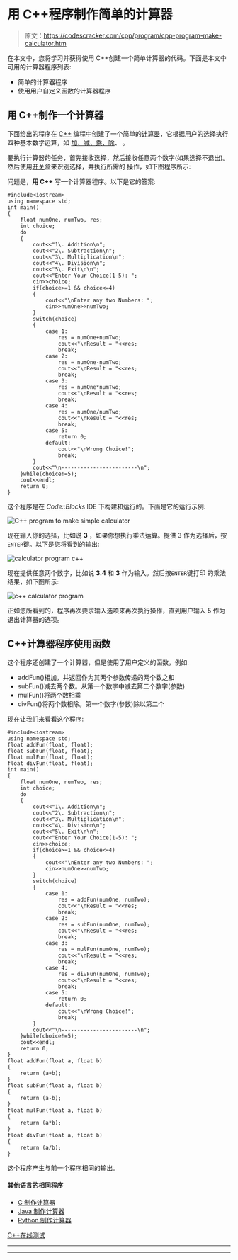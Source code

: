 # 用 C++程序制作简单的计算器

> 原文：<https://codescracker.com/cpp/program/cpp-program-make-calculator.htm>

在本文中，您将学习并获得使用 C++创建一个简单计算器的代码。下面是本文中可用的计算器程序列表:

*   简单的计算器程序
*   使用用户自定义函数的计算器程序

## 用 C++制作一个计算器

下面给出的程序在 [C++](/cpp/index.htm) 编程中创建了一个简单的[计算器](/calculator/index.htm)，它根据用户的选择执行四种基本数学运算，如 [加、减、乘、除](/cpp/program/addition-subtraction-multiplication-division.htm)、 。

要执行计算器的任务，首先接收选择，然后接收任意两个数字(如果选择不退出)。然后使用[开关](/cpp/cpp-selection-statements.htm)盒来识别选择，并执行所需的 操作，如下图程序所示:

问题是，**用 C++** 写一个计算器程序。以下是它的答案:

```
#include<iostream>
using namespace std;
int main()
{
    float numOne, numTwo, res;
    int choice;
    do
    {
        cout<<"1\. Addition\n";
        cout<<"2\. Subtraction\n";
        cout<<"3\. Multiplication\n";
        cout<<"4\. Division\n";
        cout<<"5\. Exit\n\n";
        cout<<"Enter Your Choice(1-5): ";
        cin>>choice;
        if(choice>=1 && choice<=4)
        {
            cout<<"\nEnter any two Numbers: ";
            cin>>numOne>>numTwo;
        }
        switch(choice)
        {
            case 1:
                res = numOne+numTwo;
                cout<<"\nResult = "<<res;
                break;
            case 2:
                res = numOne-numTwo;
                cout<<"\nResult = "<<res;
                break;
            case 3:
                res = numOne*numTwo;
                cout<<"\nResult = "<<res;
                break;
            case 4:
                res = numOne/numTwo;
                cout<<"\nResult = "<<res;
                break;
            case 5:
                return 0;
            default:
                cout<<"\nWrong Choice!";
                break;
        }
        cout<<"\n------------------------\n";
    }while(choice!=5);
    cout<<endl;
    return 0;
}
```

这个程序是在 *Code::Blocks* IDE 下构建和运行的。下面是它的运行示例:

![C++ program to make simple calculator](img/ebe91170c048f2d6441e3757fb1612ae.png)

现在输入你的选择，比如说 **3** ，如果你想执行乘法运算。提供 3 作为选择后，按 `ENTER`键。以下是您将看到的输出:

![calculator program c++](img/e799d388b07242ec23f85292e7f1db05.png)

现在提供任意两个数字，比如说 **3.4** 和 **3** 作为输入。然后按`ENTER`键打印 的乘法结果，如下图所示:

![c++ calculator program](img/5acf457c66a40278a249db38a91acbd4.png)

正如您所看到的，程序再次要求输入选项来再次执行操作，直到用户输入 5 作为退出计算器的选项。

## C++计算器程序使用函数

这个程序还创建了一个计算器，但是使用了用户定义的函数，例如:

*   addFun()相加，并返回作为其两个参数传递的两个数之和
*   subFun()减去两个数。从第一个数字中减去第二个数字(参数)
*   mulFun()将两个数相乘
*   divFun()将两个数相除。第一个数字(参数)除以第二个

现在让我们来看看这个程序:

```
#include<iostream>
using namespace std;
float addFun(float, float);
float subFun(float, float);
float mulFun(float, float);
float divFun(float, float);
int main()
{
    float numOne, numTwo, res;
    int choice;
    do
    {
        cout<<"1\. Addition\n";
        cout<<"2\. Subtraction\n";
        cout<<"3\. Multiplication\n";
        cout<<"4\. Division\n";
        cout<<"5\. Exit\n\n";
        cout<<"Enter Your Choice(1-5): ";
        cin>>choice;
        if(choice>=1 && choice<=4)
        {
            cout<<"\nEnter any two Numbers: ";
            cin>>numOne>>numTwo;
        }
        switch(choice)
        {
            case 1:
                res = addFun(numOne, numTwo);
                cout<<"\nResult = "<<res;
                break;
            case 2:
                res = subFun(numOne, numTwo);
                cout<<"\nResult = "<<res;
                break;
            case 3:
                res = mulFun(numOne, numTwo);
                cout<<"\nResult = "<<res;
                break;
            case 4:
                res = divFun(numOne, numTwo);
                cout<<"\nResult = "<<res;
                break;
            case 5:
                return 0;
            default:
                cout<<"\nWrong Choice!";
                break;
        }
        cout<<"\n------------------------\n";
    }while(choice!=5);
    cout<<endl;
    return 0;
}
float addFun(float a, float b)
{
    return (a+b);
}
float subFun(float a, float b)
{
    return (a-b);
}
float mulFun(float a, float b)
{
    return (a*b);
}
float divFun(float a, float b)
{
    return (a/b);
}
```

这个程序产生与前一个程序相同的输出。

#### 其他语言的相同程序

*   [C 制作计算器](/c/program/c-program-make-calculator.htm)
*   [Java 制作计算器](/java/program/java-program-make-calculator.htm)
*   [Python 制作计算器](/python/program/python-program-make-calculator.htm)

[C++在线测试](/exam/showtest.php?subid=3)

* * *

* * *